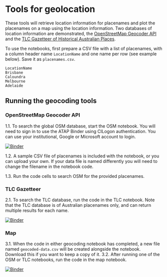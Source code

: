 # Tools for geolocation

These tools will retrieve location information for placenames and plot the placenames on a map using the location information. Two databases of location information are demonstrated, the  [OpenStreetMap Geocoder API](https://geocoder.readthedocs.io/providers/OpenStreetMap.html) and the [TLC Gazetteer of Historical Australian Places](https://tlcmap.org/help/guides/ghap-guide/#ws).

To use the notebooks, first prepare a CSV file with a list of placenames, with a column header name `LocationName` and one name per row (see example below). Save it as `placenames.csv`. 

```csv
LocationName
Brisbane
Caloundra
Melbourne
Adelaide
```

## Running the geocoding tools

### OpenStreetMap Geocoder API

1.1. To search the global OSM database, start the OSM notebook. You will need to sign in to use the ATAP Binder using CILogon authentication. You can use your institutional, Google or Microsoft account to login.

[![Binder](https://binderhub.atap-binder.cloud.edu.au/badge_logo.svg)](https://binderhub.atap-binder.cloud.edu.au/v2/gh/Australian-Text-Analytics-Platform/geo-demo/main?labpath=geo_demo_osm.ipynb)

1.2. A sample CSV file of placenames is included with the notebook, or you can upload your own. If your data file is named differently you will need to change the filename in the notebook code.

1.3. Run the code cells to search OSM for the provided placenames.


### TLC Gazetteer
2.1. To search the TLC database, run the code in the TLC notebook. Note that the TLC database is of Australian placenames only, and can return multiple results for each name.

[![Binder](https://binderhub.atap-binder.cloud.edu.au/badge_logo.svg)](https://binderhub.atap-binder.cloud.edu.au/v2/gh/Australian-Text-Analytics-Platform/geo-demo/main?labpath=geo_demo_tlc.ipynb)


### Map

3.1. When the code in either geocoding notebook has completed, a new file named `geocoded-data.csv` will be created alongside the notebook. Download this if you want to keep a copy of it. 
3.2. After running one of the OSM or TLC notebooks, run the code in the map notebook. 

[![Binder](https://binderhub.atap-binder.cloud.edu.au/badge_logo.svg)](https://binderhub.atap-binder.cloud.edu.au/v2/gh/Australian-Text-Analytics-Platform/geo-demo/main?labpath=geo_demo_map.ipynb)


